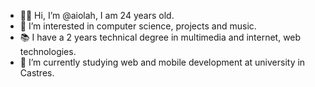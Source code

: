 - 👋🏽 Hi, I’m @aiolah, I am 24 years old.
- 👀 I’m interested in computer science, projects and music.
- 📚 I have a 2 years technical degree in multimedia and internet, web technologies.
- 🌱 I’m currently studying web and mobile development at university in Castres.

<!---
aiolah/aiolah is a ✨ special ✨ repository because its `README.md` (this file) appears on your GitHub profile.
You can click the Preview link to take a look at your changes.
--->
